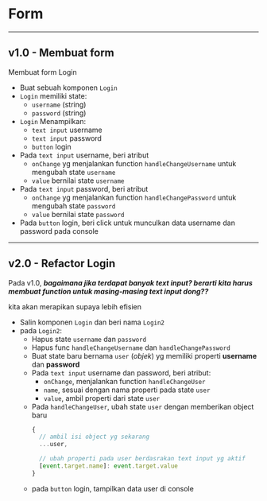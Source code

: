 # Form

---
## v1.0 - Membuat form

Membuat form Login

- Buat sebuah komponen `Login`
- `Login` memiliki state:
  - `username` (string)
  - `password` (string)
- `Login` Menampilkan:
  - `text input` username
  - `text input` password
  - `button` login
- Pada `text input` username, beri atribut 
  - `onChange` yg menjalankan function `handleChangeUsername` untuk mengubah state `username`
  - `value` bernilai state `username`
- Pada `text input` password, beri atribut
  - `onChange` yg menjalankan function `handleChangePassword` untuk mengubah state `password`
  - `value` bernilai state `password`
- Pada `button` login, beri click untuk munculkan data username dan password pada console

---
## v2.0 - Refactor Login

Pada v1.0, **_bagaimana jika terdapat banyak text input? berarti kita harus membuat function untuk masing-masing text input dong??_**

kita akan merapikan supaya lebih efisien

- Salin komponen `Login` dan beri nama `Login2`
- pada `Login2`:
  - Hapus state `username` dan `password`
  - Hapus func `handleChangeUsername` dan `handleChangePassword`
  - Buat state baru bernama `user` (_objek_) yg memiliki properti **username** dan **password**
  - Pada `text input` username dan password, beri atribut:
    - `onChange`, menjalankan function `handleChangeUser`
    - `name`, sesuai dengan nama properti pada state `user`
    - `value`, ambil properti dari state `user`
  - Pada `handleChangeUser`, ubah state `user` dengan memberikan object baru
    ```js
    {
      // ambil isi object yg sekarang
      ...user,

      // ubah properti pada user berdasrakan text input yg aktif
      [event.target.name]: event.target.value
    }
    ```
  - pada `button` login, tampilkan data user di console


